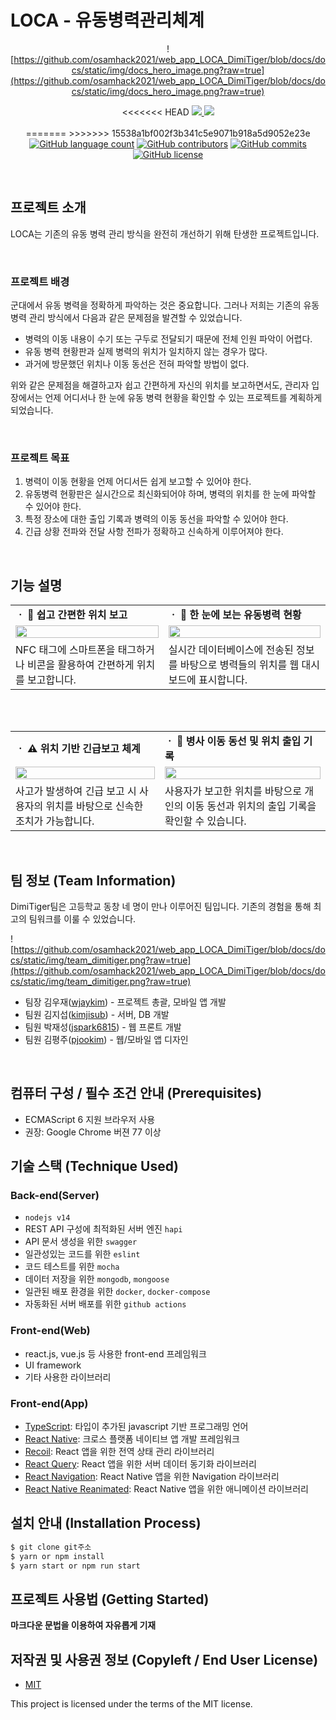 # LOCA - 유동병력관리체계

<div align="center">

![https://github.com/osamhack2021/web_app_LOCA_DimiTiger/blob/docs/docs/static/img/docs_hero_image.png?raw=true](https://github.com/osamhack2021/web_app_LOCA_DimiTiger/blob/docs/docs/static/img/docs_hero_image.png?raw=true)

<p align="center">
<<<<<<< HEAD
	<a href="https://osamhack2021.github.io/web_app_LOCA_DimiTiger/">
		<img src="https://github.com/osamhack2021/web_app_LOCA_DimiTiger/blob/docs/docs/static/img/button_start_demo.png?raw=true" />
	</a>
	<a href="https://loca.kimjisub.me/login">
		<img src="https://github.com/osamhack2021/web_app_LOCA_DimiTiger/blob/docs/docs/static/img/button_view_docs.png?raw=true" />
	</a>
	</br>
	</br>
=======
>>>>>>> 15538a1bf002f3b341c5e9071b918a5d9052e23e
	<a href="https://github.com/osamhack2021/web_app_LOCA_DimiTiger/search?l=TSX&type=code"><img alt="GitHub language count" src="https://img.shields.io/github/languages/count/osamhack2021/web_app_LOCA_DimiTiger"></a>
	<a href="https://github.com/osamhack2021/web_app_LOCA_DimiTiger/graphs/contributors"><img alt="GitHub contributors" src="https://img.shields.io/github/contributors/osamhack2021/web_app_LOCA_DimiTiger?color=success"></a>
	<a href="https://github.com/osamhack2021/web_app_LOCA_DimiTiger/commits"><img alt="GitHub commits" src="https://img.shields.io/github/last-commit/osamhack2021/web_app_LOCA_DimiTiger.svg"></a>
	<a href="https://github.com/osamhack2021/web_app_LOCA_DimiTiger/blob/master/LICENSE"><img alt="GitHub license" src="https://img.shields.io/github/license/osamhack2021/web_app_LOCA_DimiTiger"></a>
</p>

</div>
</br>

## 프로젝트 소개
LOCA는 기존의 유동 병력 관리 방식을 완전히 개선하기 위해 탄생한 프로젝트입니다.

<br/>

### 프로젝트 배경
군대에서 유동 병력을 정확하게 파악하는 것은 중요합니다. 그러나 저희는 기존의 유동 병력 관리 방식에서 다음과 같은 문제점을 발견할 수 있었습니다.

- 병력의 이동 내용이 수기 또는 구두로 전달되기 때문에 전체 인원 파악이 어렵다.
- 유동 병력 현황판과 실제 병력의 위치가 일치하지 않는 경우가 많다.
- 과거에 방문했던 위치나 이동 동선은 전혀 파악할 방법이 없다.

위와 같은 문제점을 해결하고자 쉽고 간편하게 자신의 위치를 보고하면서도, 관리자 입장에서는 언제 어디서나 한 눈에 유동 병력 현황을 확인할 수 있는 프로젝트를 계획하게 되었습니다.

<br/>

### 프로젝트 목표

1. 병력이 이동 현황을 언제 어디서든 쉽게 보고할 수 있어야 한다.
2. 유동병력 현황판은 실시간으로 최신화되어야 하며, 병력의 위치를 한 눈에 파악할 수 있어야 한다.
3. 특정 장소에 대한 출입 기록과 병력의 이동 동선을 파악할 수 있어야 한다.
4. 긴급 상황 전파와 전달 사항 전파가 정확하고 신속하게 이루어져야 한다.

<br/>

## 기능 설명

<table>
        <tbody>
        <tr>
			<td>
				<b>ㆍ 🧭 쉽고 간편한 위치 보고</b>
			</td>
            <td>
				<b>ㆍ 👀 한 눈에 보는 유동병력 현황</b>
			</td>
		</tr>
        <tr>
            <td>
			    <div align="center"><a href="https://github.com/osamhack2021/web_app_LOCA_DimiTiger/blob/docs/docs/static/img/feature1.png?raw=true"><img src="https://github.com/osamhack2021/web_app_LOCA_DimiTiger/blob/docs/docs/static/img/feature1.png?raw=true" width="100%"></a></div>
            </td>
            <td>
				<div align="center"><a href="https://github.com/osamhack2021/web_app_LOCA_DimiTiger/blob/docs/docs/static/img/feature2.png?raw=true"><img src="https://github.com/osamhack2021/web_app_LOCA_DimiTiger/blob/docs/docs/static/img/feature2.png?raw=true" width="100%""></a></div>
			</td>
		</tr>
        <tr>
			<td>
				NFC 태그에 스마트폰을 태그하거나 비콘을 활용하여 간편하게 위치를 보고합니다.
			</td>
            <td>
				실시간 데이터베이스에 전송된 정보를 바탕으로 병력들의 위치를 웹 대시보드에 표시합니다.
			</td>
		</tr>
   </tbody>
</table>
</br>
					<br/>
<table>
        <tbody>
        <tr>
			<td>
				<b>ㆍ ⚠ 위치 기반 긴급보고 체계</b>
			</td>
            <td>
				<b>ㆍ 🚪 병사 이동 동선 및 위치 출입 기록</b>
			</td>
		</tr>
        <tr>
            <td>
			    <div align="center"><a href="https://github.com/osamhack2021/web_app_LOCA_DimiTiger/blob/docs/docs/static/img/feature3.png?raw=true"><img src="https://github.com/osamhack2021/web_app_LOCA_DimiTiger/blob/docs/docs/static/img/feature3.png?raw=true" width="100%"></a></div>
            </td>
            <td>
				<div align="center"><a href="https://github.com/osamhack2021/web_app_LOCA_DimiTiger/blob/docs/docs/static/img/feature4.png?raw=true"><img src="https://github.com/osamhack2021/web_app_LOCA_DimiTiger/blob/docs/docs/static/img/feature4.png?raw=true" width="100%""></a></div>
			</td>
		</tr>
        <tr>
			<td>
				사고가 발생하여 긴급 보고 시 사용자의 위치를 바탕으로 신속한 조치가 가능합니다.
			</td>
            <td>
				사용자가 보고한 위치를 바탕으로 개인의 이동 동선과 위치의 출입 기록을 확인할 수 있습니다.
			</td>
		</tr>
   </tbody>
</table>
<br/>

## 팀 정보 (Team Information)
DimiTiger팀은 고등학교 동창 네 명이 만나 이루어진 팀입니다. 기존의 경험을 통해 최고의 팀워크를 이룰 수 있었습니다.

![https://github.com/osamhack2021/web_app_LOCA_DimiTiger/blob/docs/docs/static/img/team_dimitiger.png?raw=true](https://github.com/osamhack2021/web_app_LOCA_DimiTiger/blob/docs/docs/static/img/team_dimitiger.png?raw=true)

- 팀장 김우재([wjaykim](https://github.com/wjaykim)) - 프로젝트 총괄, 모바일 앱 개발
- 팀원 김지섭([kimjisub](https://github.com/kimjisub)) - 서버, DB 개발  
- 팀원 박재성([jspark6815](https://github.com/jspark6815)) - 웹 프론트 개발   
- 팀원 김평주([pjookim](https://github.com/pjookim)) - 웹/모바일 앱 디자인
<br/>

## 컴퓨터 구성 / 필수 조건 안내 (Prerequisites)
* ECMAScript 6 지원 브라우저 사용
* 권장: Google Chrome 버젼 77 이상

## 기술 스택 (Technique Used) 
### Back-end(Server)
 - `nodejs v14`
 - REST API 구성에 최적화된 서버 엔진 `hapi`
 - API 문서 생성을 위한 `swagger`
 - 일관성있는 코드를 위한 `eslint`
 - 코드 테스트를 위한 `mocha`
 - 데이터 저장을 위한 `mongodb`, `mongoose`
 - 일관된 배포 환경을 위한 `docker`, `docker-compose`
 - 자동화된 서버 배포를 위한 `github actions`
 
### Front-end(Web)
 - react.js, vue.js 등 사용한 front-end 프레임워크 
 - UI framework
 - 기타 사용한 라이브러리

### Front-end(App)
 - [TypeScript](https://www.typescriptlang.org/): 타입이 추가된 javascript 기반 프로그래밍 언어
 - [React Native](https://reactnative.dev/): 크로스 플랫폼 네이티브 앱 개발 프레임워크
 - [Recoil](https://recoiljs.org/): React 앱을 위한 전역 상태 관리 라이브러리
 - [React Query](https://react-query.tanstack.com/): React 앱을 위한 서버 데이터 동기화 라이브러리
 - [React Navigation](https://reactnavigation.org/): React Native 앱을 위한 Navigation 라이브러리
 - [React Native Reanimated](https://docs.swmansion.com/react-native-reanimated/): React Native 앱을 위한 애니메이션 라이브러리

## 설치 안내 (Installation Process)
```bash
$ git clone git주소
$ yarn or npm install
$ yarn start or npm run start
```

## 프로젝트 사용법 (Getting Started)
**마크다운 문법을 이용하여 자유롭게 기재**


## 저작권 및 사용권 정보 (Copyleft / End User License)
 * [MIT](https://github.com/osamhack2021/web_app_LOCA_DimiTiger/blob/master/license.md)

This project is licensed under the terms of the MIT license.
